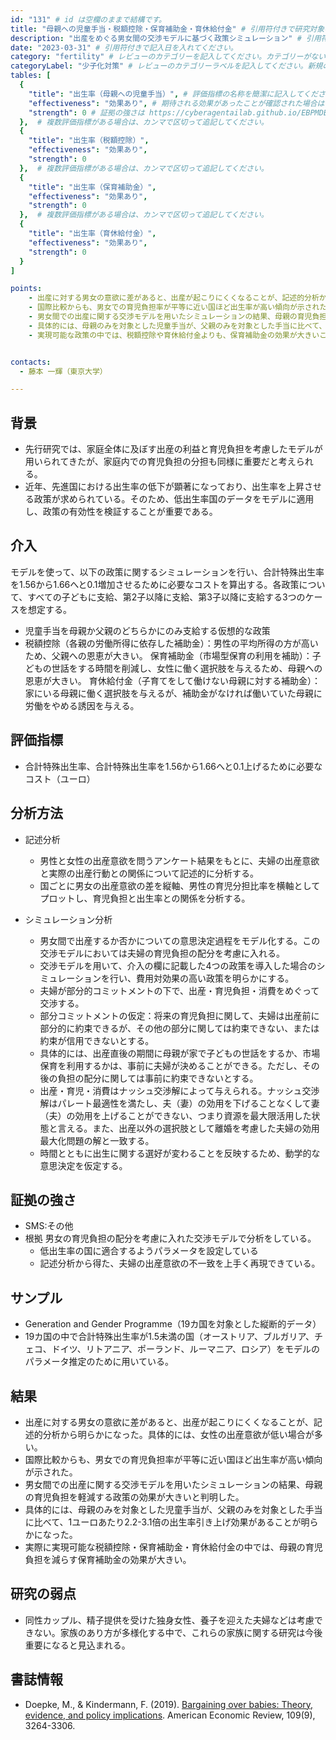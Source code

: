 ```yaml
---
id: "131" # id は空欄のままで結構です。
title: "母親への児童手当・税額控除・保育補助金・育休給付金" # 引用符付きで研究対象の政策や変数を端的に示す名称を記入してください。
description: "出産をめぐる男女間の交渉モデルに基づく政策シミュレーション" # 引用符付きで一文以内で政策の簡単な概要を記入してください。
date: "2023-03-31" # 引用符付きで記入日を入れてください。
category: "fertility" # レビューのカテゴリーを記入してください。カテゴリーがない場合は新規で作成してください。その際、カテゴリを端的に示す英単語を選んでください。
categoryLabel: "少子化対策" # レビューのカテゴリーラベルを記入してください。新規の場合はカテゴリを端的に示す名称を選んでください。
tables: [
  {
    "title": "出生率（母親への児童手当）", # 評価指標の名称を簡潔に記入してください。
    "effectiveness": "効果あり", # 期待される効果があったことが確認された場合は"効果あり"、期待される効果がなかったり、逆効果だったことが確認された場合は"効果なし"、状況によって効果があったりなかったりする場合は"ミックス"、検出力不足や研究の不備によって結論が出せない場合は"不明" としてください。
    "strength": 0 # 証拠の強さは https://cyberagentailab.github.io/EBPMDB/sms を参照してください。
  },  # 複数評価指標がある場合は、カンマで区切って追記してください。
  {
    "title": "出生率（税額控除）",
    "effectiveness": "効果あり",
    "strength": 0
  },  # 複数評価指標がある場合は、カンマで区切って追記してください。
  {
    "title": "出生率（保育補助金）",
    "effectiveness": "効果あり",
    "strength": 0
  },  # 複数評価指標がある場合は、カンマで区切って追記してください。
  {
    "title": "出生率（育休給付金）",
    "effectiveness": "効果あり",
    "strength": 0
  }
]

points:
    - 出産に対する男女の意欲に差があると、出産が起こりにくくなることが、記述的分析から明らかになった。具体的には、女性の出産意欲が低い場合が多い。
    - 国際比較からも、男女での育児負担率が平等に近い国ほど出生率が高い傾向が示された。
    - 男女間での出産に関する交渉モデルを用いたシミュレーションの結果、母親の育児負担を軽減する政策の効果が大きいと判明した。
    - 具体的には、母親のみを対象とした児童手当が、父親のみを対象とした手当に比べて、1ユーロあたり2.2-3.1倍の出生率引き上げ効果があることが明らかになった。
    - 実現可能な政策の中では、税額控除や育休給付金よりも、保育補助金の効果が大きいことが判明した。


contacts:
  - 藤本 一輝（東京大学）

---
```


## 背景 
- 先行研究では、家庭全体に及ぼす出産の利益と育児負担を考慮したモデルが用いられてきたが、家庭内での育児負担の分担も同様に重要だと考えられる。
- 近年、先進国における出生率の低下が顕著になっており、出生率を上昇させる政策が求められている。そのため、低出生率国のデータをモデルに適用し、政策の有効性を検証することが重要である。

## 介入
モデルを使って、以下の政策に関するシミュレーションを行い、合計特殊出生率を1.56から1.66へと0.1増加させるために必要なコストを算出する。各政策について、すべての子どもに支給、第2子以降に支給、第3子以降に支給する3つのケースを想定する。

- 児童手当を母親か父親のどちらかにのみ支給する仮想的な政策
- 税額控除（各親の労働所得に依存した補助金）：男性の平均所得の方が高いため、父親への恩恵が大きい。
保育補助金（市場型保育の利用を補助）：子どもの世話をする時間を削減し、女性に働く選択肢を与えるため、母親への恩恵が大きい。
育休給付金（子育てをして働けない母親に対する補助金）：家にいる母親に働く選択肢を与えるが、補助金がなければ働いていた母親に労働をやめる誘因を与える。


## 評価指標
- 合計特殊出生率、合計特殊出生率を1.56から1.66へと0.1上げるために必要なコスト（ユーロ）

## 分析方法
- 記述分析
   - 男性と女性の出産意欲を問うアンケート結果をもとに、夫婦の出産意欲と実際の出産行動との関係について記述的に分析する。
    - 国ごとに男女の出産意欲の差を縦軸、男性の育児分担比率を横軸としてプロットし、育児負担と出生率との関係を分析する。

- シミュレーション分析
    - 男女間で出産するか否かについての意思決定過程をモデル化する。この交渉モデルにおいては夫婦の育児負担の配分を考慮に入れる。
    - 交渉モデルを用いて、介入の欄に記載した4つの政策を導入した場合のシミュレーションを行い、費用対効果の高い政策を明らかにする。
    - 夫婦が部分的コミットメントの下で、出産・育児負担・消費をめぐって交渉する。
    - 部分コミットメントの仮定：将来の育児負担に関して、夫婦は出産前に部分的に約束できるが、その他の部分に関しては約束できない、または約束が信用できないとする。
   - 具体的には、出産直後の期間に母親が家で子どもの世話をするか、市場保育を利用するかは、事前に夫婦が決めることができる。ただし、その後の負担の配分に関しては事前に約束できないとする。
    - 出産・育児・消費はナッシュ交渉解によって与えられる。ナッシュ交渉解はパレート最適性を満たし、夫（妻）の効用を下げることなくして妻（夫）の効用を上げることができない、つまり資源を最大限活用した状態と言える。また、出産以外の選択肢として離婚を考慮した夫婦の効用最大化問題の解と一致する。
    - 時間とともに出生に関する選好が変わることを反映するため、動学的な意思決定を仮定する。


## 証拠の強さ
- SMS:その他
- 根拠 
    男女の育児負担の配分を考慮に入れた交渉モデルで分析をしている。
    - 低出生率の国に適合するようパラメータを設定している
    - 記述分析から得た、夫婦の出産意欲の不一致を上手く再現できている。


## サンプル
- Generation and Gender Programme（19カ国を対象とした縦断的データ）
- 19カ国の中で合計特殊出生率が1.5未満の国（オーストリア、ブルガリア、チェコ、ドイツ、リトアニア、ポーランド、ルーマニア、ロシア）をモデルのパラメータ推定のために用いている。

## 結果
- 出産に対する男女の意欲に差があると、出産が起こりにくくなることが、記述的分析から明らかになった。具体的には、女性の出産意欲が低い場合が多い。
- 国際比較からも、男女での育児負担率が平等に近い国ほど出生率が高い傾向が示された。
- 男女間での出産に関する交渉モデルを用いたシミュレーションの結果、母親の育児負担を軽減する政策の効果が大きいと判明した。
- 具体的には、母親のみを対象とした児童手当が、父親のみを対象とした手当に比べて、1ユーロあたり2.2-3.1倍の出生率引き上げ効果があることが明らかになった。
- 実際に実現可能な税額控除・保育補助金・育休給付金の中では、母親の育児負担を減らす保育補助金の効果が大きい。

## 研究の弱点
- 同性カップル、精子提供を受けた独身女性、養子を迎えた夫婦などは考慮できない。家族のあり方が多様化する中で、これらの家族に関する研究は今後重要になると見込まれる。

## 書誌情報
- Doepke, M., & Kindermann, F. (2019). [Bargaining over babies: Theory, evidence, and policy implications](https://www.aeaweb.org/articles?id=10.1257/aer.20160328). American Economic Review, 109(9), 3264-3306.
